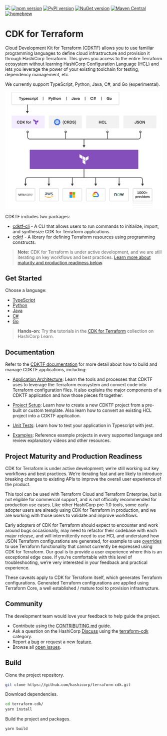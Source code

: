 ![](https://github.com/hashicorp/terraform-cdk/workflows/Release/badge.svg)
[![npm version](https://badge.fury.io/js/cdktf.svg)](https://badge.fury.io/js/cdktf)
[![PyPI version](https://badge.fury.io/py/cdktf.svg)](https://badge.fury.io/py/cdktf)
[![NuGet version](https://badge.fury.io/nu/HashiCorp.Cdktf.svg)](https://badge.fury.io/nu/HashiCorp.Cdktf)
[![Maven Central](https://img.shields.io/maven-central/v/com.hashicorp/cdktf?color=brightgreen)](https://search.maven.org/artifact/com.hashicorp/cdktf)
[![homebrew](https://img.shields.io/homebrew/v/cdktf?color=brightgreen)](https://formulae.brew.sh/formula/cdktf#default)

# CDK for Terraform

Cloud Development Kit for Terraform (CDKTF) allows you to use familiar
programming languages to define cloud infrastructure and provision it through
HashiCorp Terraform. This gives you access to the entire Terraform ecosystem without learning HashiCorp Configuration Language (HCL) and lets you leverage the power of your existing toolchain for testing, dependency management, etc.

We currently support TypeScript, Python, Java, C#, and Go (experimental).

![terraform platform](./docs/terraform-platform.png)

CDKTF includes two packages:

- [cdktf-cli](./packages/cdktf-cli) - A CLI that allows users to run commands to initialize, import, and synthesize CDK for Terraform applications.
- [cdktf](./packages/cdktf) - A library for defining Terraform resources using programming constructs.

> **Note:** CDK for Terraform is under active development, and we are still iterating on key workflows and best practices. [Learn more about maturity and production readiness below](#maturity).

## Get Started

Choose a language:

- [TypeScript](https://learn.hashicorp.com/tutorials/terraform/cdktf-build?in=terraform/cdktf)
- [Python](https://learn.hashicorp.com/tutorials/terraform/cdktf-build?in=terraform/cdktf)
- [Java](https://learn.hashicorp.com/tutorials/terraform/cdktf-build?in=terraform/cdktf)
- [C#](https://learn.hashicorp.com/tutorials/terraform/cdktf-build?in=terraform/cdktf)
- [Go](https://learn.hashicorp.com/tutorials/terraform/cdktf-build?in=terraform/cdktf)

> **Hands-on:** Try the tutorials in the [CDK for Terraform](https://learn.hashicorp.com/collections/terraform/cdktf) collection on HashiCorp Learn.

## Documentation

Refer to the [CDKTF documentation](https://www.terraform.io/docs/cdktf/index.html) for more detail about how to build and manage CDKTF applications, including:

- [Application Architecture](https://www.terraform.io/docs/cdktf/concepts/cdktf-architecture.html): Learn the tools and processes that CDKTF uses to leverage the Terraform ecosystem and convert code into Terraform configuration files. It also explains the major components of a CDKTF application and how those pieces fit together.

- [Project Setup](https://www.terraform.io/docs/cdktf/create-and-deploy/project-setup.html): Learn how to create a new CDKTF project from a pre-built or custom template. Also learn how to convert an existing HCL project into a CDKTF application.

- [Unit Tests](https://www.terraform.io/docs/cdktf/test/unit-tests.html): Learn how to test your application in Typescript with jest.

- [Examples](https://www.terraform.io/docs/cdktf/examples.html): Reference example projects in every supported language and review explanatory videos and other resources.

<a name="maturity"></a>

## Project Maturity and Production Readiness

CDK for Terraform is under active development; we’re still working out key workflows and best practices. We’re iterating fast and are likely to introduce breaking changes to existing APIs to improve the overall user experience of the product.

This tool can be used with Terraform Cloud and Terraform Enterprise, but is not eligible for commercial support, and is not officially recommended for production use cases. Like other HashiCorp pre-1.0 tools, some early-adopter users are already using CDK for Terraform in production, and we are working with those users to validate and improve workflows.

Early adopters of CDK for Terraform should expect to encounter and work around bugs occasionally, may need to refactor their codebase with each major release, and will intermittently need to use HCL and understand how JSON Terraform configurations are generated, for example to use [overrides](https://github.com/hashicorp/terraform-cdk/blob/main/docs/working-with-cdk-for-terraform/escape-hatch.md) to use Terraform functionality that cannot currently be expressed using CDK for Terraform. Our goal is to provide a user experience where this is an exceptional edge case. If you’re comfortable with this level of troubleshooting, we’re very interested in your feedback and practical experience.

These caveats apply to CDK for Terraform itself, which generates Terraform configurations. Generated Terraform configurations are applied using Terraform Core, a well established / mature tool to provision infrastructure.

## Community

The development team would love your feedback to help guide the project.

- Contribute using the [CONTRIBUTING.md](./CONTRIBUTING.md) guide.
- Ask a question on the HashiCorp [Discuss](https://discuss.hashicorp.com/) using the [terraform-cdk](https://discuss.hashicorp.com/c/terraform-core/cdk-for-terraform/) category.
- Report a [bug](https://github.com/hashicorp/terraform-cdk/issues/new?assignees=&labels=bug&template=bug-report.md&title=) or request a new [feature](https://github.com/hashicorp/terraform-cdk/issues/new?assignees=&labels=enhancement&template=feature-request.md&title=).
- Browse all [open issues](https://github.com/hashicorp/terraform-cdk/issues).

## Build

Clone the project repository.

```bash
git clone https://github.com/hashicorp/terraform-cdk.git
```

Download dependencies.

```bash
cd terraform-cdk/
yarn install
```

Build the project and packages.

```bash
yarn build
```
